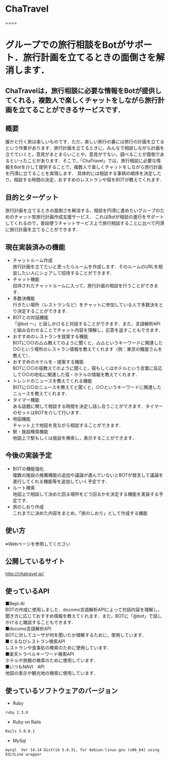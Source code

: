 # ChaTravel
====
# グループでの旅行相談をBotがサポート．旅行計画を立てるときの面倒さを解消します．
## ChaTravelは，旅行相談に必要な情報をBotが提供してくれる，複数人で楽しくチャットをしながら旅行計画を立てることができるサービスです．


## 概要
誰かと行く旅は楽しいものです．ただ，楽しい旅行の裏には旅行の計画を立てるという作業があります．旅行計画を立てるときに，みんなで相談しながら計画を立てていくと，意見がまとまらいことや，意見がでない，調べることが面倒であるといったことがあります．そこで，「ChaTravel」では，旅行相談に必要な情報をBotを介して提供することで，複数人で楽しくチャットをしながら旅行計画を円滑に立てることを実現します．
具体的には相談する事柄の順序を決定したり，相談する時間の決定，おすすめのレストランや宿をBOTが教えてくれます．

## 目的とターゲット
旅行計画を立てるときの面倒さを解消する​，相談を円滑に進めたいグループのための​チャット型旅行計画作成支援サービス．
これはBotが相談の進行をサポートしてくれるので​，普段使うチャットサービス上で​旅行相談することに比べて​円滑に旅行計画を立てることができます．

## 現在実装済みの機能
* チャットルーム作成  
旅行計画を立てたいと思ったらルームを作成します．そのルームのURLを相談したい人にシェアして招待することができます．
* チャット機能  
招待されたチャットルームに入って，旅行計画の相談を行うことができます．
* 多数決機能  
行きたい場所（レストランなど）をチャットに参加している人で多数決をとり決定することができます．
* BOTとの対話機能  
「@bot ～」と話しかけると対話することができます．また，言語解析APIと組み合わせることでチャット内容を理解し，応答を返すこともできます．
* おすすめのレストランを提案する機能  
BOTに○○の△△教えてのように聞くと，△△というキーワードに関連した○○という場所のレストラン情報を教えてくれます（例：東京の鰻屋さんを教えて）．
* おすすめのホテルを・提案する機能  
BOTに○○の宿教えてのように聞くと，宿もしくはホテルという言葉に反応して○○の地名に関連した宿・ホテルの情報を教えてくれます．
* トレンドのニュースを教えてくれる機能  
BOTに○○のニュースを教えてと聞くと，○○というキーワードに関連したニュースを教えてくれます．
* タイマー機能  
ある話題に関して相談する時間を決定し話し合うことができます．タイマーのセットはBOTを介して行います．
* 地図機能  
チャット上で地図を見ながら相談することができます．
* 駅・施設検索機能  
地図上で駅もしくは施設を検索し，表示することができます．

## 今後の実装予定
* BOTの機能強化  
複数の施設の推薦機能の追加や議論が進んでいないとBOTが発言して議論を進行してくれる機能等を追加していく予定です．
* ルート検索  
地図上で相談して決めた回る場所をどう回るかを決定する機能を実装する予定です．
* 旅のしおり作成  
これまでに決めた内容をまとめ，「旅のしおり」として作成する機能

## 使い方
※Webページを参照してください

## 公開しているサイト
http://chatravel.jp/

## 使っているAPI
■Repl-AI  
BOTの作成に使用しました．docomo言語解析APIによって対話内容を理解し，聞き方に応じておすすめ情報を教えてくれます．また，BOTに「@bot」で話しかけると雑談することもできます．  
■docomo言語解析API  
BOTに対してユーザが何を聞いたか理解するために，使用しています．  
■ぐるなびレストラン検索API  
レストランや食事処の検索のために使用しています．  
■楽天トラベルキーワード検索API  
ホテルや旅館の検索のために使用しています．  
■いつもNAVI　API  
地図の表示や観光地の検索に使用しています．  

## 使っているソフトウェアのバージョン

* Ruby
```
ruby 2.3.0
```
* Ruby on Rails
```
Rails 5.0.0.1
```
* MySql
```
mysql  Ver 14.14 Distrib 5.6.31, for debian-linux-gnu (x86_64) using  EditLine wrapper
```


